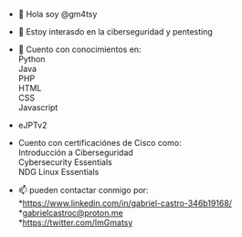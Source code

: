 - 👋 Hola soy @gm4tsy
- 👀 Estoy interasdo en la ciberseguridad y pentesting
- 🌱 Cuento con conocimientos en:<br>
  Python<br>
  Java<br>
  PHP<br>
  HTML<br>
  CSS<br>
  Javascript<br>
- eJPTv2
- Cuento con certificaciónes de Cisco como:<br>
  Introducción a Ciberseguridad<br>
  Cybersecurity Essentials<br>
  NDG Linux Essentials<br>

- 📫 pueden contactar conmigo por:<br>
*https://www.linkedin.com/in/gabriel-castro-346b19168/<br>
*gabrielcastroc@proton.me<br>
*https://twitter.com/ImGmatsy <br>
<!---
gmatsy/gmatsy is a ✨ special ✨ repository because its `README.md` (this file) appears on your GitHub profile.
You can click the Preview link to take a look at your changes.
--->
